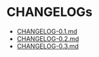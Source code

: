 # CHANGELOGs
- [CHANGELOG-0.1.md](./CHANGELOG-0.1.md)
- [CHANGELOG-0.2.md](./CHANGELOG-0.2.md)
- [CHANGELOG-0.3.md](./CHANGELOG-0.3.md)

